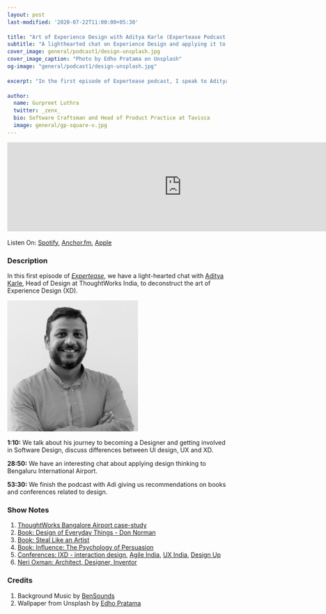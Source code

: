 ```yaml
---
layout: post
last-modified: '2020-07-22T11:00:00+05:30'

title: "Art of Experience Design with Aditya Karle (Expertease Podcast #1)"
subtitle: "A lighthearted chat on Experience Design and applying it to Bengaluru Airport"
cover_image: general/podcast1/design-unsplash.jpg
cover_image_caption: "Photo by Edho Pratama on Unsplash"
og-image: "general/podcast1/design-unsplash.jpg"

excerpt: "In the first episode of Expertease podcast, I speak to Aditya Karle - Head of Design at ThoughtWorks India about Experience Design and applying design thinking to Bengaluru International Airport."

author:
  name: Gurpreet Luthra
  twitter: _zenx_
  bio: Software Craftsman and Head of Product Practice at Tavisca
  image: general/gp-square-v.jpg
---
```



<iframe src="https://anchor.fm/expertease/embed/episodes/Episode-1---Art-of-Experience-Design-with-Aditya-Karle-Expertease-eh360u/a-a2ormjc" height="204px" width="800px" frameborder="0" scrolling="no"></iframe>

Listen On: [Spotify](https://open.spotify.com/episode/2QTq4UjyQoWx5jOZbgRQXr), [Anchor.fm](https://anchor.fm/expertease), [Apple](https://podcasts.apple.com/in/podcast/expertease/id1524690855)

### Description
In this first episode of [_Expertease_](https://anchor.fm/expertease), we have a light-hearted chat with [Aditya Karle](https://www.linkedin.com/in/adityakarle/), Head of Design at ThoughtWorks India, to deconstruct the art of Experience Design (XD). 

<img src="/images/general/podcast1/aditya-karle.jpeg" alt="Aditya Karle" style="width: 300px;"/>

**1:10:** We talk about his journey to becoming a Designer and getting involved in Software Design, discuss differences between UI design, UX and XD. 

**28:50:** We have an interesting chat about applying design thinking to Bengaluru International Airport.  

**53:30:** We finish the podcast with Adi giving us recommendations on books and conferences related to design.

### Show Notes

1. [ThoughtWorks Bangalore Airport case-study](https://www.thoughtworks.com/clients/bial)
2. [Book: Design of Everyday Things - Don Norman](https://www.amazon.in/dp/B06XCCZJ4L/ref=dp-kindle-redirect?_encoding=UTF8&btkr=1)
3. [Book: Steal Like an Artist](https://www.amazon.in/Steal-Like-Artist-Austin-Kleon/dp/0761169253) 
4. [Book: Influence: The Psychology of Persuasion](https://www.amazon.in/Influence-Psychology-Persuasion-Business-Essentials-ebook/dp/B002BD2UUC/ref=tmm_kin_swatch_0?_encoding=UTF8&qid=&sr=)
5.  [Conferences: IXD - interaction design](https://interaction20.ixda.org/), [Agile India](https://2020.agileindia.org/), [UX India](https://www.ux-india.org/), [Design Up](https://designup.io/attend/)
6.  [Neri Oxman: Architect, Designer, Inventor](https://neri.media.mit.edu/neri-oxman.html)

### Credits

1. Background Music by [BenSounds](https://www.bensound.com/royalty-free-music)
2. Wallpaper from Unsplash by [Edho Pratama](https://unsplash.com/photos/T6fDN60bMWY) 

